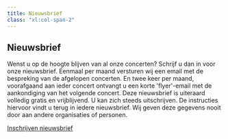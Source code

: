 ```yaml
---
title: Nieuwsbrief
class: "xl:col-span-2"
---
```


## Nieuwsbrief

Wenst u op de hoogte blijven van al onze concerten? Schrijf u dan in voor onze nieuwsbrief. Eenmaal per maand versturen wij een email met de bespreking van de afgelopen concerten. En twee keer per maand, voorafgaand aan ieder concert ontvangt u een korte 'flyer'-email met de aankondiging van het volgende concert. Deze nieuwsbrief is uiteraard volledig gratis en vrijblijvend. U kan zich steeds uitschrijven. De instructies hiervoor vindt u terug in iedere nieuwsbrief. Wij geven deze gegevens nooit door aan andere organisaties of personen.

<a class="btn-primary mt-4 inline-block text-center mx-auto" href="http://eepurl.com/h2MR81">Inschrijven nieuwsbrief</a>
